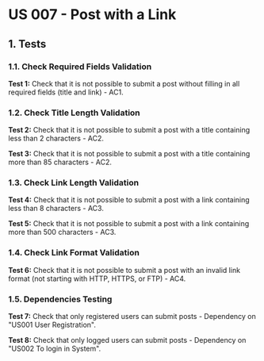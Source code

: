 # US 007 - Post with a Link

## 1. Tests 

### 1.1. Check Required Fields Validation

**Test 1:** Check that it is not possible to submit a post without filling in all required fields (title and link) - AC1.

### 1.2. Check Title Length Validation

**Test 2:** Check that it is not possible to submit a post with a title containing less than 2 characters - AC2.

**Test 3:** Check that it is not possible to submit a post with a title containing more than 85 characters - AC2.

### 1.3. Check Link Length Validation

**Test 4:** Check that it is not possible to submit a post with a link containing less than 8 characters - AC3.

**Test 5:** Check that it is not possible to submit a post with a link containing more than 500 characters - AC3.

### 1.4. Check Link Format Validation

**Test 6:** Check that it is not possible to submit a post with an invalid link format (not starting with HTTP, HTTPS, or FTP) - AC4.

### 1.5. Dependencies Testing

**Test 7:** Check that only registered users can submit posts - Dependency on "US001 User Registration".

**Test 8:** Check that only logged users can submit posts - Dependency on "US002 To login in System".







